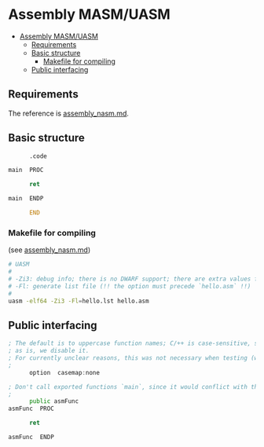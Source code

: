 # Assembly MASM/UASM

- [Assembly MASM/UASM](#assembly-masmuasm)
  - [Requirements](#requirements)
  - [Basic structure](#basic-structure)
    - [Makefile for compiling](#makefile-for-compiling)
  - [Public interfacing](#public-interfacing)

## Requirements

The reference is [assembly_nasm.md](assembly_nasm.md).

## Basic structure

```asm
      .code

main  PROC

      ret

main  ENDP

      END
```

### Makefile for compiling

(see [assembly_nasm.md](assembly_nasm.md#makefile-for-compiling))

```sh
# UASM
#
# -Zi3: debug info; there is no DWARF support; there are extra values for CodeView (Windows) info
# -Fl: generate list file (!! the option must precede `hello.asm` !!)
#
uasm -elf64 -Zi3 -Fl=hello.lst hello.asm
```

## Public interfacing

```asm
; The default is to uppercase function names; C/++ is case-sensitive, so in order to reference the name
; as is, we disable it.
; For currently unclear reasons, this was not necessary when testing (with UASM).
;
      option  casemap:none

; Don't call exported functions `main`, since it would conflict with the C/++ entry function.
;
      public asmFunc
asmFunc  PROC

      ret

asmFunc  ENDP
```
